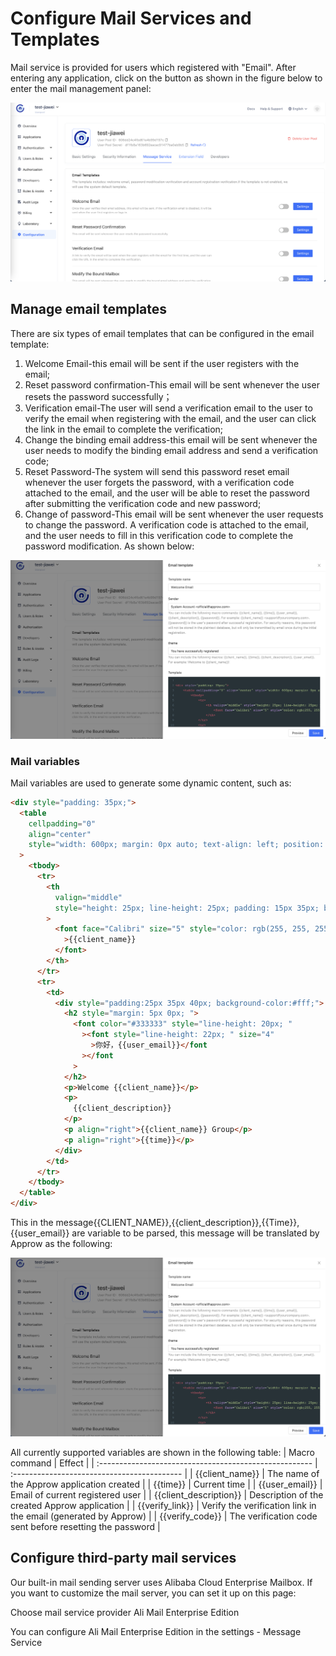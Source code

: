 # Configure Mail Services and Templates

<LastUpdated/>

Mail service is provided for users which registered with "Email". After entering any application, click on the button as shown in the figure below to enter the mail management panel:

![](../images/basic-config-email.png)

## Manage email templates

There are six types of email templates that can be configured in the email template:

1. Welcome Email-this email will be sent if the user registers with the email;
2. Reset password confirmation-This email will be sent whenever the user resets the password successfully；
3. Verification email-The user will send a verification email to the user to verify the email when registering with the email, and the user can click the link in the email to complete the verification;
4. Change the binding email address-this email will be sent whenever the user needs to modify the binding email address and send a verification code;
5. Reset Password-The system will send this password reset email whenever the user forgets the password, with a verification code attached to the email, and the user will be able to reset the password after submitting the verification code and new password;
6. Change of password-This email will be sent whenever the user requests to change the password. A verification code is attached to the email, and the user needs to fill in this verification code to complete the password modification.
   As shown below:

![](../images/basic-config-email-template.png)

### Mail variables

Mail variables are used to generate some dynamic content, such as:

```html
<div style="padding: 35px;">
  <table
    cellpadding="0"
    align="center"
    style="width: 600px; margin: 0px auto; text-align: left; position: relative; border-top-left-radius: 5px; border-top-right-radius: 5px; border-bottom-right-radius: 5px; border-bottom-left-radius: 5px; font-size: 14px; font-family:微软雅黑, 黑体; line-height: 1.5; box-shadow: rgb(153, 153, 153) 0px 0px 5px; border-collapse: collapse; background-position: initial initial; background-repeat: initial initial;background:#fff;"
  >
    <tbody>
      <tr>
        <th
          valign="middle"
          style="height: 25px; line-height: 25px; padding: 15px 35px; border-bottom-color: rgba(18, 24, 37, 0.87); background-color: #484f60; border-bottom-color: #C46200; background-color: #484f60; border-top-left-radius: 5px; border-top-right-radius: 5px; border-bottom-right-radius: 0px; border-bottom-left-radius: 0px;"
        >
          <font face="Calibri" size="5" style="color: rgb(255, 255, 255); "
            >{{client_name}}
          </font>
        </th>
      </tr>
      <tr>
        <td>
          <div style="padding:25px 35px 40px; background-color:#fff;">
            <h2 style="margin: 5px 0px; ">
              <font color="#333333" style="line-height: 20px; "
                ><font style="line-height: 22px; " size="4"
                  >你好，{{user_email}}</font
                ></font
              >
            </h2>
            <p>Welcome {{client_name}}</p>
            <p>
              {{client_description}}
            </p>
            <p align="right">{{client_name}} Group</p>
            <p align="right">{{time}}</p>
          </div>
        </td>
      </tr>
    </tbody>
  </table>
</div>
```

This in the message{{CLIENT_NAME}},{{client_description}},{{Time}},{{user_email}} are variable to be parsed, this message will be translated by Approw as the following:

![](../images/basic-config-email-template.png)

All currently supported variables are shown in the following table:
| Macro command | Effect |
| :----------------------------------------------------- | :------------------------------------------ |
| <span v-pre>{{client_name}}</span> | The name of the Approw application created |
| <span v-pre>{{time}}</span> | Current time |
| <span v-pre>{{user_email}}</span> | Email of current registered user |
| <span v-pre>{{client_description}}</span> | Description of the created Approw application |
| <span v-pre>{{verify_link}}</span> | Verify the verification link in the email (generated by Approw) |
| <span v-pre>{{verify_code}}</span> | The verification code sent before resetting the password |

## Configure third-party mail services

Our built-in mail sending server uses Alibaba Cloud Enterprise Mailbox. If you want to customize the mail server, you can set it up on this page:

Choose mail service provider Ali Mail Enterprise Edition

You can configure Ali Mail Enterprise Edition in the settings - Message Service

<StackSelector snippet="config-email-provider" selectLabel="Select Mail Provider" :order="['mxhichina', 'exmail', 'sendgrid', 'smtp']"/>
